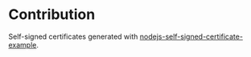 
# Contribution

Self-signed certificates generated with [nodejs-self-signed-certificate-example](https://github.com/coolaj86/nodejs-self-signed-certificate-example).
